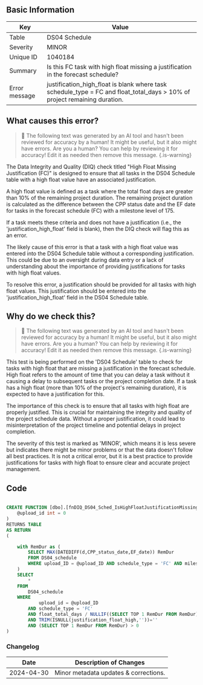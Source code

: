 ## Basic Information

| Key           | Value                                                                                                                     |
| ------------- | ------------------------------------------------------------------------------------------------------------------------- |
| Table         | DS04 Schedule                                                                                                             |
| Severity      | MINOR                                                                                                                     |
| Unique ID     | 1040184                                                                                                                   |
| Summary       | Is this FC task with high float missing a justification in the forecast schedule?                                         |
| Error message | justification_high_float is blank where task schedule_type = FC and float_total_days > 10% of project remaining duration. |

## What causes this error?

> :robot: The following text was generated by an AI tool and hasn't been reviewed for accuracy by a human! It might be useful, but it also might have errors. Are you a human? You can help by reviewing it for accuracy! Edit it as needed then remove this message.
> {.is-warning}

The Data Integrity and Quality (DIQ) check titled "High Float Missing Justification (FC)" is designed to ensure that all tasks in the DS04 Schedule table with a high float value have an associated justification.

A high float value is defined as a task where the total float days are greater than 10% of the remaining project duration. The remaining project duration is calculated as the difference between the CPP status date and the EF date for tasks in the forecast schedule (FC) with a milestone level of 175.

If a task meets these criteria and does not have a justification (i.e., the 'justification_high_float' field is blank), then the DIQ check will flag this as an error.

The likely cause of this error is that a task with a high float value was entered into the DS04 Schedule table without a corresponding justification. This could be due to an oversight during data entry or a lack of understanding about the importance of providing justifications for tasks with high float values.

To resolve this error, a justification should be provided for all tasks with high float values. This justification should be entered into the 'justification_high_float' field in the DS04 Schedule table.

## Why do we check this?

> :robot: The following text was generated by an AI tool and hasn't been reviewed for accuracy by a human! It might be useful, but it also might have errors. Are you a human? You can help by reviewing it for accuracy! Edit it as needed then remove this message.
> {.is-warning}

This test is being performed on the 'DS04 Schedule' table to check for tasks with high float that are missing a justification in the forecast schedule. High float refers to the amount of time that you can delay a task without it causing a delay to subsequent tasks or the project completion date. If a task has a high float (more than 10% of the project's remaining duration), it is expected to have a justification for this.

The importance of this check is to ensure that all tasks with high float are properly justified. This is crucial for maintaining the integrity and quality of the project schedule data. Without a proper justification, it could lead to misinterpretation of the project timeline and potential delays in project completion.

The severity of this test is marked as 'MINOR', which means it is less severe but indicates there might be minor problems or that the data doesn't follow all best practices. It is not a critical error, but it is a best practice to provide justifications for tasks with high float to ensure clear and accurate project management.

## Code

```sql

CREATE FUNCTION [dbo].[fnDIQ_DS04_Sched_IsHighFloatJustificationMissingFC] (
	@upload_id int = 0
)
RETURNS TABLE
AS RETURN
(

	with RemDur as (
		SELECT MAX(DATEDIFF(d,CPP_status_date,EF_date)) RemDur
		FROM DS04_schedule
		WHERE upload_ID = @upload_ID AND schedule_type = 'FC' AND milestone_level = 175
	)
	SELECT
		*
	FROM
		DS04_schedule
	WHERE
			upload_id = @upload_ID
		AND schedule_type = 'FC'
		AND float_total_days / NULLIF((SELECT TOP 1 RemDur FROM RemDur),0) >= .1
		AND TRIM(ISNULL(justification_float_high,''))=''
		AND (SELECT TOP 1 RemDur FROM RemDur) > 0
)
```

### Changelog

| Date       | Description of Changes                |
| ---------- | ------------------------------------- |
| 2024-04-30 | Minor metadata updates & corrections. |
